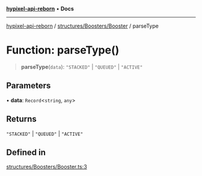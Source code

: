 [**hypixel-api-reborn**](../../../../README.md) • **Docs**

***

[hypixel-api-reborn](../../../../modules.md) / [structures/Boosters/Booster](../README.md) / parseType

# Function: parseType()

> **parseType**(`data`): `"STACKED"` \| `"QUEUED"` \| `"ACTIVE"`

## Parameters

• **data**: `Record`\<`string`, `any`\>

## Returns

`"STACKED"` \| `"QUEUED"` \| `"ACTIVE"`

## Defined in

[structures/Boosters/Booster.ts:3](https://github.com/Kathund/REBORN-docs-TEST/blob/226e7f6a62bb6bca87ef0828ac84e9098d59f860/src/structures/Boosters/Booster.ts#L3)
